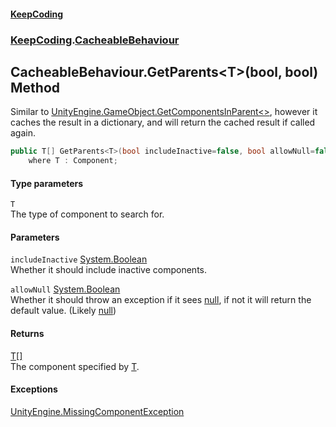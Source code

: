 #### [KeepCoding](index.md 'index')
### [KeepCoding](KeepCoding.md 'KeepCoding').[CacheableBehaviour](KeepCoding_CacheableBehaviour.md 'KeepCoding.CacheableBehaviour')
## CacheableBehaviour.GetParents&lt;T&gt;(bool, bool) Method
Similar to [UnityEngine.GameObject.GetComponentsInParent&lt;&gt;](https://docs.microsoft.com/en-us/dotnet/api/UnityEngine.GameObject.GetComponentsInParent--1 'UnityEngine.GameObject.GetComponentsInParent``1'), however it caches the result in a dictionary, and will return the cached result if called again.  
```csharp
public T[] GetParents<T>(bool includeInactive=false, bool allowNull=false)
    where T : Component;
```
#### Type parameters
<a name='KeepCoding_CacheableBehaviour_GetParents_T_(bool_bool)_T'></a>
`T`  
The type of component to search for.
  
#### Parameters
<a name='KeepCoding_CacheableBehaviour_GetParents_T_(bool_bool)_includeInactive'></a>
`includeInactive` [System.Boolean](https://docs.microsoft.com/en-us/dotnet/api/System.Boolean 'System.Boolean')  
Whether it should include inactive components.
  
<a name='KeepCoding_CacheableBehaviour_GetParents_T_(bool_bool)_allowNull'></a>
`allowNull` [System.Boolean](https://docs.microsoft.com/en-us/dotnet/api/System.Boolean 'System.Boolean')  
Whether it should throw an exception if it sees [null](https://docs.microsoft.com/en-us/dotnet/csharp/language-reference/keywords/null 'https://docs.microsoft.com/en-us/dotnet/csharp/language-reference/keywords/null'), if not it will return the default value. (Likely [null](https://docs.microsoft.com/en-us/dotnet/csharp/language-reference/keywords/null 'https://docs.microsoft.com/en-us/dotnet/csharp/language-reference/keywords/null'))
  
#### Returns
[T](KeepCoding_CacheableBehaviour_GetParents_T_(bool_bool).md#KeepCoding_CacheableBehaviour_GetParents_T_(bool_bool)_T 'KeepCoding.CacheableBehaviour.GetParents&lt;T&gt;(bool, bool).T')[[]](https://docs.microsoft.com/en-us/dotnet/api/System.Array 'System.Array')  
The component specified by [T](KeepCoding_CacheableBehaviour_GetParents_T_(bool_bool).md#KeepCoding_CacheableBehaviour_GetParents_T_(bool_bool)_T 'KeepCoding.CacheableBehaviour.GetParents&lt;T&gt;(bool, bool).T').
#### Exceptions
[UnityEngine.MissingComponentException](https://docs.microsoft.com/en-us/dotnet/api/UnityEngine.MissingComponentException 'UnityEngine.MissingComponentException')  
